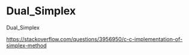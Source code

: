 # Dual_Simplex
Dual_Simplex

https://stackoverflow.com/questions/3956950/c-c-implementation-of-simplex-method
